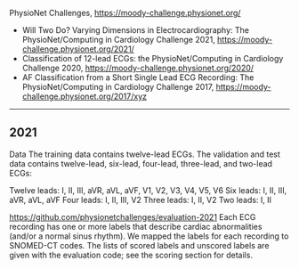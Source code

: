 PhysioNet Challenges, https://moody-challenge.physionet.org/
- Will Two Do? Varying Dimensions in Electrocardiography: The PhysioNet/Computing in Cardiology Challenge 2021, https://moody-challenge.physionet.org/2021/
- Classification of 12-lead ECGs: the PhysioNet/Computing in Cardiology Challenge 2020, https://moody-challenge.physionet.org/2020/
- AF Classification from a Short Single Lead ECG Recording: The PhysioNet/Computing in Cardiology Challenge 2017, https://moody-challenge.physionet.org/2017/xyz


***
## 2021

Data
The training data contains twelve-lead ECGs. The validation and test data contains twelve-lead, six-lead, four-lead, three-lead, and two-lead ECGs:

Twelve leads: I, II, III, aVR, aVL, aVF, V1, V2, V3, V4, V5, V6
Six leads: I, II, III, aVR, aVL, aVF
Four leads: I, II, III, V2
Three leads: I, II, V2
Two leads: I, II

https://github.com/physionetchallenges/evaluation-2021
Each ECG recording has one or more labels that describe cardiac abnormalities (and/or a normal sinus rhythm). We mapped the labels for each recording to SNOMED-CT codes. The lists of scored labels and unscored labels are given with the evaluation code; see the scoring section for details.
